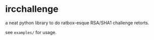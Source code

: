 # ircchallenge

a neat python library to do ratbox-esque RSA/SHA1 challenge retorts.

see `examples/` for usage.
